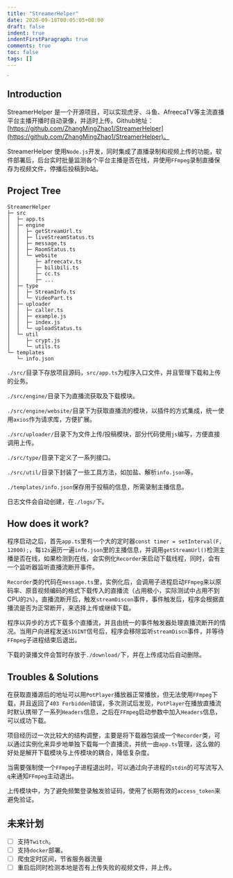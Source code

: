 ```yaml
---
title: "StreamerHelper"
date: 2020-09-18T00:05:05+08:00
draft: false
indent: true
indentFirstParagraph: true
comments: true
toc: false
tags: []
---
```




<img src="https://camo.githubusercontent.com/657a163e660f32aae67fce0af8cbdef47251f106/68747470733a2f2f73312e617831782e636f6d2f323032302f30372f32322f55624b4370712e706e67" style="zoom:20%;" />

## Introduction

StreamerHelper 是一个开源项目，可以实现虎牙、斗鱼、AfreecaTV等主流直播平台主播开播时自动录像，并适时上传。Github地址：[https://github.com/ZhangMingZhao1/StreamerHelper](https://github.com/ZhangMingZhao1/StreamerHelper)。

StreamerHelper 使用`Node.js`开发，同时集成了直播录制和视频上传的功能，软件部署后，后台实时批量监测各个平台主播是否在线，并使用`FFmpeg`录制直播保存为视频文件，停播后投稿到b站。

## Project Tree

```
StreamerHelper
├─ src
│  ├─ app.ts
│  ├─ engine
│  │  ├─ getStreamUrl.ts
│  │  ├─ liveStreamStatus.ts
│  │  ├─ message.ts
│  │  ├─ RoomStatus.ts
│  │  └─ website
│  │     ├─ afreecatv.ts
│  │     ├─ bilibili.ts
│  │     ├─ cc.ts
│  │     ├─ ...
│  ├─ type
│  │  ├─ StreamInfo.ts
│  │  └─ VideoPart.ts
│  ├─ uploader
│  │  ├─ caller.ts
│  │  ├─ example.js
│  │  ├─ index.js
│  │  └─ uploadStatus.ts
│  └─ util
│     ├─ crypt.js
│     └─ utils.ts
└─ templates
   └─ info.json
```

`./src/`目录下存放项目源码，`src/app.ts`为程序入口文件，并且管理下载和上传的业务。

`./src/engine/`目录下为直播流获取及下载模块。

`./src/engine/website/`目录下为获取直播流的模块，以插件的方式集成，统一使用`axios`作为请求库，方便扩展。

`./src/uploader/`目录下为文件上传/投稿模块，部分代码使用`js`编写，方便直接调用上传。

`./src/type/`目录下定义了一系列接口。

`./src/util/`目录下封装了一些工具方法，如加盐、解析`info.json`等。

`./templates/info.json`保存用于投稿的信息，所需录制主播信息。

日志文件会自动创建，在`./logs/`下。

## How does it work?

程序启动之后，首先`app.ts`里有一个大的定时器`const timer = setInterval(F, 12000);`，每`12s`遍历一遍`info.json`里的主播信息，并调用`getStreamUrl()`检测主播是否在线，如果检测到在线，会实例化`Recorder`来启动下载线程，同时，会有一个监听器监听直播流断开事件。

`Recorder`类的代码在`message.ts`里，实例化后，会调用子进程启动`FFmpeg`来以原码率、原音视频编码的格式下载传入的直播流（占用极小，实际测试中占用不到CPU的`2%`）。直播流断开后，触发`streamDiscon`事件，事件触发后，程序会根据直播流是否为正常断开，来选择上传或继续下载。

程序以异步的方式下载多个直播流，并且由统一的事件触发器处理直播流断开的情况。当用户向进程发送`SIGINT`信号后，程序会移除监听`streamDiscn`事件，并等待`FFmpeg`子进程结束后退出。

下载的录播文件会暂时存放于`./download/`下，并在上传成功后自动删除。

## Troubles & Solutions

在获取直播源后的地址可以用`PotPlayer`播放器正常播放，但无法使用`FFmpeg`下载，并且返回了`403 Forbidden`错误，多次测试后发现，`PotPlayer`在播放直播流时默认携带了一系列`Headers`信息，之后在`FFmpeg`启动参数中加入`Headers`信息，可以成功下载。

项目经历过一次比较大的结构调整，主要是将下载器包装成一个`Recorder`类，可以通过实例化来异步地单独下载每一个直播流，并统一由`app.ts`管理，这么做的好处是解开下载模块与上传模块的耦合，降低复杂度。

当需要强制使一个`FFmpeg`子进程退出时，可以通过向子进程的`stdin`的可写流写入`q`来通知`FFmpeg`主动退出。

上传模块中，为了避免频繁登录触发验证码，使用了长期有效的`access_token`来避免验证。

## 未来计划

- [ ] 支持`Twitch`。
- [ ] 支持`docker`部署。
- [ ] 爬虫定时区间，节省服务器流量
- [ ] 重启后同时检测本地是否有上传失败的视频文件，并上传。